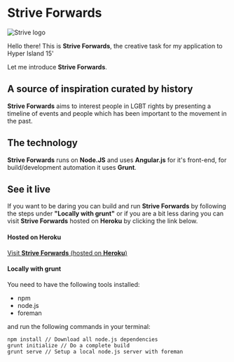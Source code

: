 # Strive Forwards

![Strive logo](https://striveapp.herokuapp.com/client/assets/graphics/git-logo.png)

Hello there! This is **Strive Forwards**, the creative task for my application to Hyper Island 15'

Let me introduce **Strive Forwards**.

## A source of inspiration curated by history

**Strive Forwards** aims to interest people in LGBT rights by presenting a timeline of events and people which has been important to the movement in the past.

## The technology

**Strive Forwards** runs on **Node.JS** and uses **Angular.js** for it's front-end, for build/development automation it uses **Grunt**.

## See it live

If you want to be daring you can build and run **Strive Forwards** by following the steps under **"Locally with grunt"** or if you are a bit less daring you can visit **Strive Forwards** hosted on **Heroku** by clicking the link below.

#### Hosted on **Heroku**

[Visit **Strive Forwards** (hosted on **Heroku**)](https://striveapp.herokuapp.com)

#### Locally with grunt

You need to have the following tools installed:

* npm
* node.js
* foreman

and run the following commands in your terminal:

````
npm install // Download all node.js dependencies
grunt initialize // Do a complete build
grunt serve // Setup a local node.js server with foreman
````